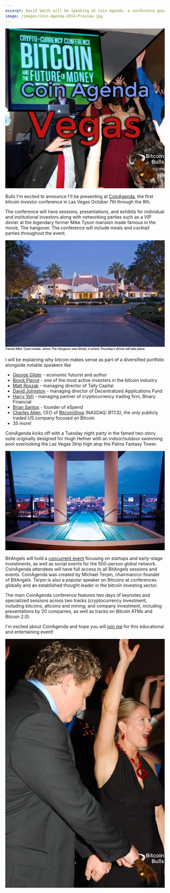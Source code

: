 ```yaml
---
excerpt: David Smith will be speaking at Coin Agenda, a conference geared for individual and institutional investors. The conference will be educational and entertaining featuring networking parties such as a VIP dinner at Mike Tyson's former mansion.
image: /images/Coin-Agenda-2014-Preview.jpg
---
```


![Coin Agenda will be fun and educational.](/images/Coin-Agenda-2014-Preview.jpg "Coin Agenda will be fun and educational.")

Bulls I'm excited to announce I'll be presenting at [CoinAgenda](http://www.coinagenda.com), the first bitcoin investor conference in Las Vegas October 7th through the 9th.

The conference will have sessions, presentations, and exhibits for individual and institutional investors along with networking parties such as a VIP dinner at the legendary former Mike Tyson mansion made famous in the movie, The hangover. The conference will include meals and cocktail parties throughout the event.

![Attendees get dinner at Mike Tyson's fromer mansion.](/images/Coin-agenda-2014-tyson-mansion.jpg)

I will be explaining why bitcoin makes sense as part of a diversified portfolio alongside notable speakers like 

* [George Gilder](http://en.wikipedia.org/wiki/George_Gilder) - economic futurist and author 
* [Brock Pierce](http://en.wikipedia.org/wiki/Brock_Pierce) - one of the most active investors in the bitcoin industry
* [Matt Roszak](https://www.linkedin.com/in/matthewroszak) - managing director of Tally Capital
* [David Johnston](http://www.linkedin.com/in/davidajohnston) - managing director of Decentralized Applications Fund
* [Harry Yeh](https://www.linkedin.com/in/harryyeh) - managing  partner of cryptocurrency trading firm, Binary Financial
* [Brian Santos](https://www.linkedin.com/pub/brian-santos/52/491/502) - founder of eSpend
* [Charles Allen](http://investors.btcs.com/#team), CEO of [BitcoinShop](http://www.bitcoinshop.us/) (NASDAQ: BTCS), the only publicly traded US company focused on Bitcoin
* 35 more!

CoinAgenda kicks off with a Tuesday night party in the famed two-story suite originally designed for Hugh Hefner with an indoor/outdoor swimming pool overlooking the Las Vegas Strip high atop the Palms Fantasy Tower.

![Coin Agenda kicks off in a suite designed for Hugh Heffner.](/images/Coin-agenda-2014-heffner-suite.jpg)
 
BitAngels will hold a [concurrent event](http://coinagenda.com/register.html) focusing on startups and early-stage investments, as well as social events for the 500-person global network. CoinAgenda attendees will have full access to all BitAngels sessions and events. CoinAgenda was created by Michael Terpin, chairman/co-founder of BitAngels. Terpin is also a popular speaker on Bitcoins at conferences globally and an established thought leader in the bitcoin investing sector.
 
The main CoinAgenda conference features two days of keynotes and specialized sessions across two tracks (cryptocurrency investment, including bitcoins, altcoins and mining; and company investment, including presentations by 20 companies, as well as tracks on Bitcoin ATMs and Bitcoin 2.0).

I'm excited about CoinAgenda and hope you will [join me](http://coinagenda.com/register.html) for this educational and entertaining event!

![join us!](/images/Coin-agenda-2014-join-us.jpg)
